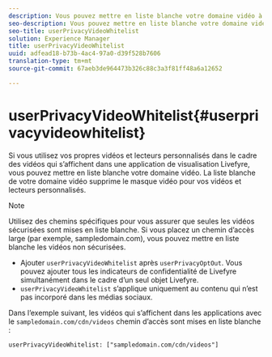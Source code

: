 ```yaml
---
description: Vous pouvez mettre en liste blanche votre domaine vidéo à l’aide de .
seo-description: Vous pouvez mettre en liste blanche votre domaine vidéo à l’aide de .
seo-title: userPrivacyVideoWhitelist
solution: Experience Manager
title: userPrivacyVideoWhitelist
uuid: adfead18-b73b-4ac4-97a0-d39f528b7606
translation-type: tm+mt
source-git-commit: 67aeb3de964473b326c88c3a3f81ff48a6a12652

---
```



# userPrivacyVideoWhitelist{#userprivacyvideowhitelist}

Si vous utilisez vos propres vidéos et lecteurs personnalisés dans le cadre des vidéos qui s’affichent dans une application de visualisation Livefyre, vous pouvez mettre en liste blanche votre domaine vidéo. La liste blanche de votre domaine vidéo supprime le masque vidéo pour vos vidéos et lecteurs personnalisés.

>[!NOTE]
>
>Utilisez des chemins spécifiques pour vous assurer que seules les vidéos sécurisées sont mises en liste blanche. Si vous placez un chemin d’accès large (par exemple, sampledomain.com), vous pouvez mettre en liste blanche les vidéos non sécurisées.

* Ajouter `userPrivacyVideoWhitelist` après `userPrivacyOptOut`. Vous pouvez ajouter tous les indicateurs de confidentialité de Livefyre simultanément dans le cadre d’un seul objet Livefyre.
* `userPrivacyVideoWhitelist` s’applique uniquement au contenu qui n’est pas incorporé dans les médias sociaux.

Dans l’exemple suivant, les vidéos qui s’affichent dans les applications avec le `sampledomain.com/cdn/videos` chemin d’accès sont mises en liste blanche :

```
userPrivacyVideoWhitelist: ["sampledomain.com/cdn/videos"]
```
